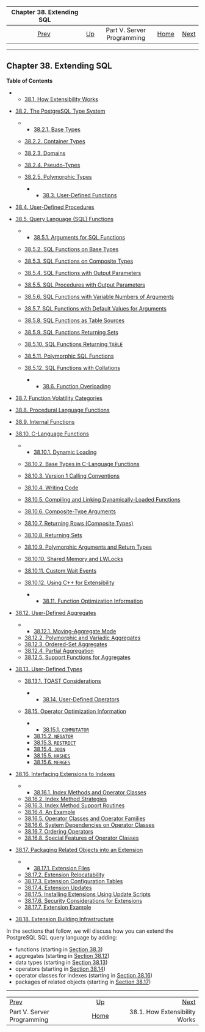 <!--?xml version="1.0" encoding="UTF-8" standalone="no"?-->

|                   Chapter 38. Extending SQL                   |                                                            |                            |                                                       |                                                          |
| :-----------------------------------------------------------: | :--------------------------------------------------------- | :------------------------: | ----------------------------------------------------: | -------------------------------------------------------: |
| [Prev](server-programming.html "Part V. Server Programming")  | [Up](server-programming.html "Part V. Server Programming") | Part V. Server Programming | [Home](index.html "PostgreSQL 17devel Documentation") |  [Next](extend-how.html "38.1. How Extensibility Works") |

***

## Chapter 38. Extending SQL

**Table of Contents**

  * *   [38.1. How Extensibility Works](extend-how.html)
* [38.2. The PostgreSQL Type System](extend-type-system.html)

    <!---->

  * *   [38.2.1. Base Types](extend-type-system.html#EXTEND-TYPE-SYSTEM-BASE)
  * [38.2.2. Container Types](extend-type-system.html#EXTEND-TYPE-SYSTEM-CONTAINER)
  * [38.2.3. Domains](extend-type-system.html#EXTEND-TYPE-SYSTEM-DOMAINS)
  * [38.2.4. Pseudo-Types](extend-type-system.html#EXTEND-TYPE-SYSTEM-PSEUDO)
  * [38.2.5. Polymorphic Types](extend-type-system.html#EXTEND-TYPES-POLYMORPHIC)

      * *   [38.3. User-Defined Functions](xfunc.html)
* [38.4. User-Defined Procedures](xproc.html)
* [38.5. Query Language (SQL) Functions](xfunc-sql.html)

    <!---->

  * *   [38.5.1. Arguments for SQL Functions](xfunc-sql.html#XFUNC-SQL-FUNCTION-ARGUMENTS)
  * [38.5.2. SQL Functions on Base Types](xfunc-sql.html#XFUNC-SQL-BASE-FUNCTIONS)
  * [38.5.3. SQL Functions on Composite Types](xfunc-sql.html#XFUNC-SQL-COMPOSITE-FUNCTIONS)
  * [38.5.4. SQL Functions with Output Parameters](xfunc-sql.html#XFUNC-OUTPUT-PARAMETERS)
  * [38.5.5. SQL Procedures with Output Parameters](xfunc-sql.html#XFUNC-OUTPUT-PARAMETERS-PROC)
  * [38.5.6. SQL Functions with Variable Numbers of Arguments](xfunc-sql.html#XFUNC-SQL-VARIADIC-FUNCTIONS)
  * [38.5.7. SQL Functions with Default Values for Arguments](xfunc-sql.html#XFUNC-SQL-PARAMETER-DEFAULTS)
  * [38.5.8. SQL Functions as Table Sources](xfunc-sql.html#XFUNC-SQL-TABLE-FUNCTIONS)
  * [38.5.9. SQL Functions Returning Sets](xfunc-sql.html#XFUNC-SQL-FUNCTIONS-RETURNING-SET)
  * [38.5.10. SQL Functions Returning `TABLE`](xfunc-sql.html#XFUNC-SQL-FUNCTIONS-RETURNING-TABLE)
  * [38.5.11. Polymorphic SQL Functions](xfunc-sql.html#XFUNC-SQL-POLYMORPHIC-FUNCTIONS)
  * [38.5.12. SQL Functions with Collations](xfunc-sql.html#XFUNC-SQL-COLLATIONS)

      * *   [38.6. Function Overloading](xfunc-overload.html)
* [38.7. Function Volatility Categories](xfunc-volatility.html)
* [38.8. Procedural Language Functions](xfunc-pl.html)
* [38.9. Internal Functions](xfunc-internal.html)
* [38.10. C-Language Functions](xfunc-c.html)

    <!---->

  * *   [38.10.1. Dynamic Loading](xfunc-c.html#XFUNC-C-DYNLOAD)
  * [38.10.2. Base Types in C-Language Functions](xfunc-c.html#XFUNC-C-BASETYPE)
  * [38.10.3. Version 1 Calling Conventions](xfunc-c.html#XFUNC-C-V1-CALL-CONV)
  * [38.10.4. Writing Code](xfunc-c.html#XFUNC-C-CODE)
  * [38.10.5. Compiling and Linking Dynamically-Loaded Functions](xfunc-c.html#DFUNC)
  * [38.10.6. Composite-Type Arguments](xfunc-c.html#XFUNC-C-COMPOSITE-TYPE-ARGS)
  * [38.10.7. Returning Rows (Composite Types)](xfunc-c.html#XFUNC-C-RETURNING-ROWS)
  * [38.10.8. Returning Sets](xfunc-c.html#XFUNC-C-RETURN-SET)
  * [38.10.9. Polymorphic Arguments and Return Types](xfunc-c.html#XFUNC-C-POLYMORPHIC)
  * [38.10.10. Shared Memory and LWLocks](xfunc-c.html#XFUNC-SHARED-ADDIN)
  * [38.10.11. Custom Wait Events](xfunc-c.html#XFUNC-ADDIN-WAIT-EVENTS)
  * [38.10.12. Using C++ for Extensibility](xfunc-c.html#EXTEND-CPP)

      * *   [38.11. Function Optimization Information](xfunc-optimization.html)
* [38.12. User-Defined Aggregates](xaggr.html)

    <!---->

  * *   [38.12.1. Moving-Aggregate Mode](xaggr.html#XAGGR-MOVING-AGGREGATES)
  * [38.12.2. Polymorphic and Variadic Aggregates](xaggr.html#XAGGR-POLYMORPHIC-AGGREGATES)
  * [38.12.3. Ordered-Set Aggregates](xaggr.html#XAGGR-ORDERED-SET-AGGREGATES)
  * [38.12.4. Partial Aggregation](xaggr.html#XAGGR-PARTIAL-AGGREGATES)
  * [38.12.5. Support Functions for Aggregates](xaggr.html#XAGGR-SUPPORT-FUNCTIONS)

* [38.13. User-Defined Types](xtypes.html)

  * [38.13.1. TOAST Considerations](xtypes.html#XTYPES-TOAST)

      * *   [38.14. User-Defined Operators](xoper.html)
  * [38.15. Operator Optimization Information](xoper-optimization.html)

    <!---->

      * *   [38.15.1. `COMMUTATOR`](xoper-optimization.html#XOPER-COMMUTATOR)
    * [38.15.2. `NEGATOR`](xoper-optimization.html#XOPER-NEGATOR)
    * [38.15.3. `RESTRICT`](xoper-optimization.html#XOPER-RESTRICT)
    * [38.15.4. `JOIN`](xoper-optimization.html#XOPER-JOIN)
    * [38.15.5. `HASHES`](xoper-optimization.html#XOPER-HASHES)
    * [38.15.6. `MERGES`](xoper-optimization.html#XOPER-MERGES)

* [38.16. Interfacing Extensions to Indexes](xindex.html)

  * *   [38.16.1. Index Methods and Operator Classes](xindex.html#XINDEX-OPCLASS)
  * [38.16.2. Index Method Strategies](xindex.html#XINDEX-STRATEGIES)
  * [38.16.3. Index Method Support Routines](xindex.html#XINDEX-SUPPORT)
  * [38.16.4. An Example](xindex.html#XINDEX-EXAMPLE)
  * [38.16.5. Operator Classes and Operator Families](xindex.html#XINDEX-OPFAMILY)
  * [38.16.6. System Dependencies on Operator Classes](xindex.html#XINDEX-OPCLASS-DEPENDENCIES)
  * [38.16.7. Ordering Operators](xindex.html#XINDEX-ORDERING-OPS)
  * [38.16.8. Special Features of Operator Classes](xindex.html#XINDEX-OPCLASS-FEATURES)

* [38.17. Packaging Related Objects into an Extension](extend-extensions.html)

  * *   [38.17.1. Extension Files](extend-extensions.html#EXTEND-EXTENSIONS-FILES)
  * [38.17.2. Extension Relocatability](extend-extensions.html#EXTEND-EXTENSIONS-RELOCATION)
  * [38.17.3. Extension Configuration Tables](extend-extensions.html#EXTEND-EXTENSIONS-CONFIG-TABLES)
  * [38.17.4. Extension Updates](extend-extensions.html#EXTEND-EXTENSIONS-UPDATES)
  * [38.17.5. Installing Extensions Using Update Scripts](extend-extensions.html#EXTEND-EXTENSIONS-UPDATE-SCRIPTS)
  * [38.17.6. Security Considerations for Extensions](extend-extensions.html#EXTEND-EXTENSIONS-SECURITY)
  * [38.17.7. Extension Example](extend-extensions.html#EXTEND-EXTENSIONS-EXAMPLE)

* [38.18. Extension Building Infrastructure](extend-pgxs.html)

In the sections that follow, we will discuss how you can extend the PostgreSQL SQL query language by adding:

* functions (starting in [Section 38.3](xfunc.html "38.3. User-Defined Functions"))
* aggregates (starting in [Section 38.12](xaggr.html "38.12. User-Defined Aggregates"))
* data types (starting in [Section 38.13](xtypes.html "38.13. User-Defined Types"))
* operators (starting in [Section 38.14](xoper.html "38.14. User-Defined Operators"))
* operator classes for indexes (starting in [Section 38.16](xindex.html "38.16. Interfacing Extensions to Indexes"))
* packages of related objects (starting in [Section 38.17](extend-extensions.html "38.17. Packaging Related Objects into an Extension"))

***

|                                                               |                                                            |                                                          |
| :------------------------------------------------------------ | :--------------------------------------------------------: | -------------------------------------------------------: |
| [Prev](server-programming.html "Part V. Server Programming")  | [Up](server-programming.html "Part V. Server Programming") |  [Next](extend-how.html "38.1. How Extensibility Works") |
| Part V. Server Programming                                    |    [Home](index.html "PostgreSQL 17devel Documentation")   |                            38.1. How Extensibility Works |
